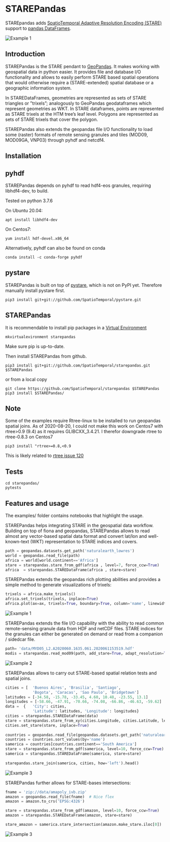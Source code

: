 # STAREPandas
STAREpandas adds [SpatioTemporal Adaptive Resolution Encoding
(STARE)](https://github.com/SpatioTemporal) support to [pandas DataFrames](https://pandas.pydata.org/).

![Example 1](figures/resized_starepandas.png)

## Introduction
STAREPandas is the STARE pendant to [GeoPandas](https://geopandas.org/). 
It makes working with geospatial data in python easier. 
It provides file and database I/O functionality and allows to easily perform STARE based 
spatial operations that would otherwise require a (STARE-extended) spatial database or a geographic information system. 

In STAREDataFrames, geometries are represented as sets of STARE triangles or ”trixels”; 
analogously to GeoPandas geodataframes which represent geometries as WKT. In STARE dataframes, 
points are represented as STARE trixels at the HTM tree’s leaf level. 
Polygons are represented as sets of STARE trixels that cover the polygon. 

STAREPandas also extends the geopandas file I/O functionality to load some (raster) formats of 
remote sensing granules and tiles (MOD09, MOD09GA, VNP03) through pyhdf and netcdf4.


## Installation

## pyhdf
STAREPandas depends on pyhdf to read hdf4-eos granules, requiring libhdf4-dev, to build.

Tested on python 3.7.6

On Ubuntu 20.04:

```shell
apt install libhdf4-dev 
```

On Centos7:

```shell
yum install hdf-devel.x86_64

```

Alternatively, pyhdf can also be found on conda

```shell
conda install -c conda-forge pyhdf
```
## pystare
STAREPandas is built on top of [pystare](https://github.com/SpatioTemporal/pystare), which is not on PyPI yet. 
Therefore manually install pystare first.

```shell
pip3 install git+git://github.com/SpatioTemporal/pystare.git
```

## STAREPandas
It is recommendable to install pip packages in a [Virtual Environment](https://pip.pypa.io/warnings/venv)

```
mkvirtualevironment starepandas
```

Make sure pip is up-to-date.

Then install STAREPandas from github.

```shell
pip3 install git+git://github.com/SpatioTemporal/starepandas.git $STAREPandas
```

or from a local copy

```shell
git clone https://github.com/SpatioTemporal/starepandas $STAREPandas
pip3 install $STAREPandas/
```
    
## Note
Some of the examples require Rtree-linux to be installed to run geopandas spatial joins. 
As of 2020-08-20, I could not make this work on Centos7 with rtree>0.9 (9.4) as it requires GLIBCXX_3.4.21. I therefor downgrade rtree to rtree-0.8.3 on Centos7 

```shell
pip3 install "rtree>=0.8,<0.9
```
    
This is likely related to [rtree issue 120](https://github.com/Toblerity/rtree/issues/120)


## Tests
```shell
cd starepandas/
pytests
```

    
## Features and usage
The examples/ folder contains notebooks that highlight the usage.

STAREPandas helps integrating STARE in the geospatial data workflow.
Building on top of fiona and geopandas, STAREPandas allows to read almost any vector-based spatial data format and convert lat/lon and well-known-text (WKT) representation to STARE indices and covers.
   
```python
path = geopandas.datasets.get_path('naturalearth_lowres')
world = geopandas.read_file(path)
africa = world[world.continent=='Africa']
stare = starepandas.stare_from_gdf(africa , level=7, force_ccw=True)
africa  = starepandas.STAREDataFrame(africa , stare=stare)
```
    
STAREPandas extends the geopandas rich plotting abilities and provides a simple method to generate visualizations of trixels:

```python
trixels = africa.make_trixels()
africa.set_trixels(trixels, inplace=True)
africa.plot(ax=ax, trixels=True, boundary=True, column='name', linewidth=0.2)
```
    
![Example 1](figures/africa.png)

STAREPandas extends the file I/O capability with the ability to read common remote-sensing granule data from HDF and netCDF files. STARE indices for the granules can either be generated on demand or read from a companion / sidedcar file.
    
```python
path= 'data/MYD05_L2.A2020060.1635.061.2020061153519.hdf'
modis = starepandas.read_mod09(path, add_stare=True, adapt_resolution=True)
```

![Example 2](figures/modis.png)

STAREPandas allows to carry out STARE-based spatial relation tests and spatial joins.
    
```python
cities = [  'Buenos Aires', 'Brasilia', 'Santiago', 
            'Bogota', 'Caracas', 'Sao Paulo', 'Bridgetown']
latitudes = [-34.58, -15.78, -33.45, 4.60, 10.48, -23.55, 13.1]
longitudes = [-58.66, -47.91, -70.66, -74.08, -66.86, -46.63, -59.62]
data =  {   'City': cities, 
            'Latitude': latitudes, 'Longitude': longitudes}
cities = starepandas.STAREDataFrame(data)
stare = starepandas.stare_from_xy(cities.Longitude, cities.Latitude, level=27)
cities.set_stare(stare, inplace=True)
    
countries = geopandas.read_file(geopandas.datasets.get_path('naturalearth_lowres'))
countries = countries.sort_values(by='name')
samerica = countries[countries.continent=='South America']
stare = starepandas.stare_from_gdf(samerica, level=10, force_ccw=True)
samerica = starepandas.STAREDataFrame(samerica, stare=stare)
    
starepandas.stare_join(samerica, cities, how='left').head()
```

![Example 3](figures/samerica.png)

STAREPandas further allows for STARE-bases intersections:

```python
fname = 'zip://data/amapoly_ivb.zip'
amazon = geopandas.read_file(fname)  # Nice flex
amazon = amazon.to_crs('EPSG:4326')

stare = starepandas.stare_from_gdf(amazon, level=10, force_ccw=True)
amazon = starepandas.STAREDataFrame(amazon, stare=stare)

stare_amazon = samerica.stare_intersection(amazon.make_stare.iloc[0])
```
    
    
![Example 3](figures/amazon.png)




